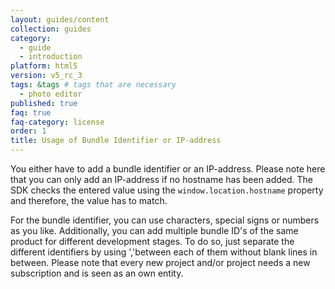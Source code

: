```yaml
---
layout: guides/content
collection: guides
category:
  - guide
  - introduction
platform: html5
version: v5_rc_3
tags: &tags # tags that are necessary
  - photo editor
published: true
faq: true
faq-category: license
order: 1
title: Usage of Bundle Identifier or IP-address
---
```


You either have to add a bundle identifier or an IP-address. Please note here that you can only add an IP-address if no hostname has been added. The SDK checks the entered value using the `window.location.hostname` property and therefore, the value has to match. 

For the bundle identifier, you can use characters, special signs or numbers as you like. Additionally, you can add multiple bundle ID's of the same product for different development stages. To do so, just separate the different identifiers by using ','between each of them without blank lines in between. Please note that every new project and/or project needs a new subscription and is seen as an own entity.

